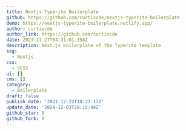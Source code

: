 ```yaml
---
title: Nextjs Typerite Boilerplate
github: https://github.com/curtiscde/nextjs-typerite-boilerplate
demo: https://nextjs-typerite-boilerplate.netlify.app/
author: curtiscde
author_link: https://github.com/curtiscde
date: 2023-11-27T04:31:01.358Z
description: Next.js boilerplate of the Typerite template
ssg:
  - Nextjs
css:
  - SCSS
ui: []
cms: []
category:
  - Boilerplate
draft: false
publish_date: '2021-12-22T18:23:13Z'
update_date: '2024-12-03T20:15:44Z'
github_star: 0
github_fork: 0
---
```

